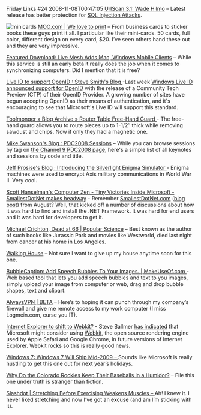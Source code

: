 Friday Links #24
2008-11-08T00:47:05
[UrlScan 3.1: Wade Hilmo](http://blogs.iis.net/wadeh/archive/2008/10/31/urlscan-3-1.aspx) – Latest release has better protection for [SQL Injection Attacks](http://blogs.iis.net/wadeh/archive/2008/06/24/urlscan-v3-0-beta-release.aspx).

![minicards](/content/images/blog/FridayLinks24_10F96/minicards.jpg) [MOO.com | We love to print](http://www.moo.com/products/) – From business cards to sticker books these guys print it all. I particular like their mini-cards. 50 cards, full color, different design on every card, $20. I’ve seen others hand these out and they are very impressive.

[Featured Download: Live Mesh Adds Mac, Windows Mobile Clients](http://lifehacker.com/5074781/live-mesh-adds-mac-windows-mobile-clients) – While this service is still an early beta it really does the job when it comes to synchronizing computers. Did I mention that it is free?

[Live ID to support OpenID : Steve Smith's Blog ](http://stevesmithblog.com/blog/live-id-to-support-openid/)-Last week [Windows Live ID announced support for OpenID](http://dev.live.com/blogs/devlive/archive/2008/10/27/421.aspx) with the release of a Community Tech Preview (CTP) of their OpenID Provider. A growing number of sites have begun accepting OpenID as their means of authentication, and it's encouraging to see that Microsoft's Live ID will support this standard.

[Toolmonger » Blog Archive » Router Table Free-Hand Guard ](http://toolmonger.com/2008/11/03/router-table-free-hand-guard/)- The free-hand guard allows you to route pieces up to 1-1/2″ thick while removing sawdust and chips. Now if only they had a magnetic one.

[Mike Swanson's Blog : PDC2008 Sessions](http://blogs.msdn.com/mswanson/pages/PDC2008Sessions.aspx) – While you can browse sessions by tag on [the Channel 9 PDC2008 page](http://channel9.msdn.com/pdc2008/), here's a simple list of all keynotes and sessions by code and title.

[Jeff Prosise's Blog : Introducing the Silverlight Enigma Simulator ](http://www.wintellect.com/CS/blogs/jprosise/archive/2008/11/04/silverlight-enigma-simulator.aspx)- Enigma machines were used to encrypt Axis military communications in World War II. Very cool.

[Scott Hanselman's Computer Zen - Tiny Victories Inside Microsoft - SmallestDotNet makes headway](http://www.hanselman.com/blog/TinyVictoriesInsideMicrosoftSmallestDotNetMakesHeadway.aspx) - Remember [SmallestDotNet.com](http://www.smallestdotnet.com) ([blog post](http://www.hanselman.com/blog/SmallestDotNetOnTheSizeOfTheNETFramework.aspx)) from August? Well, that kicked off a number of discussions about how it was hard to find and install the .NET Framework. It was hard for end users and it was hard for developers to get it.

[Michael Crichton, Dead at 66 | Popular Science](http://www.popsci.com/entertainment-amp-gaming/article/2008-11/michael-crichton-dead-66) – Best known as the author of such books like Jurassic Park and movies like Westworld, died last night from cancer at his home in Los Angeles.

[Walking House](http://www.n55.dk/MANUALS/WALKINGHOUSE/walkinghouse.html) – Not sure I want to give up my house anytime soon for this one.

[BubbleCaption: Add Speech Bubbles To Your Images. | MakeUseOf.com ](http://www.makeuseof.com/dir/bubblecaption-add-bubbles-images/)- Web based tool that lets you add speech bubbles and text to you images, simply upload your image from computer or web, drag and drop bubble shapes, text and clipart.

[AlwaysVPN | BETA](http://alwaysvpn.com/) – Here’s to hoping it can punch through my company’s firewall and give me remote access to my work computer (I miss Logmein.com, curse you IT).

[Internet Explorer to shift to Webkit?](http://www.labnol.org/internet/internet-explorer-to-shift-to-webkit/5269/) - Steve Ballmer [has indicated](http://www.appleinsider.com/articles/08/11/06/microsofts_ballmer_considers_using_webkit_within_ie.html) that Microsoft might consider using [Webkit](http://webkit.org), the open source rendering engine used by Apple Safari and Google Chrome, in future versions of Internet Explorer. Webkit rocks so this is really good news.

[Windows 7: Windows 7 Will Ship Mid-2009 – ](http://lifehacker.com/5079569/windows-7-will-ship-mid+2009)Sounds like Microsoft is really hustling to get this one out for next year’s holidays.

[Why Do the Colorado Rockies Keep Their Baseballs in a Humidor?](http://www.popsci.com/entertainment-amp-gaming/article/2008-11/why-do-colorado-rockies-keep-their-baseballs-humidor) – File this one under truth is stranger than fiction.

[Slashdot | Stretching Before Exercising Weakens Muscles – ](http://science.slashdot.org/article.pl?sid=08/11/07/1421242&from=rss)Ah! I knew it. I never liked stretching and now I’ve got an excuse (and am I’m sticking with it).
